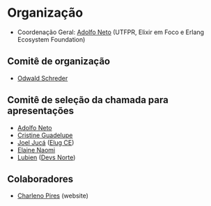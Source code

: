 # Organização

- Coordenação Geral: [Adolfo Neto](https://adolfont.github.io/) (UTFPR, Elixir em Foco e Erlang Ecosystem Foundation)


## Comitê de organização

- [Odwald Schreder](https://twitter.com/Oschreder_PPGCA)
 

## Comitê de seleção da chamada para apresentações

- [Adolfo Neto](https://twitter.com/adolfont) 
- [Cristine Guadelupe](https://twitter.com/crisguade)
- [Joel Jucá](https://twitter.com/holyshtjoe) ([Elug CE](https://elug-ce.github.io/))
- [Elaine Naomi](https://twitter.com/elaine_nw)
- [Lubien](https://twitter.com/joao_lubien) ([Devs Norte](https://devsnorte.com/))

## Colaboradores

- [Charleno Pires](https://twitter.com/charlenopires) (website)
